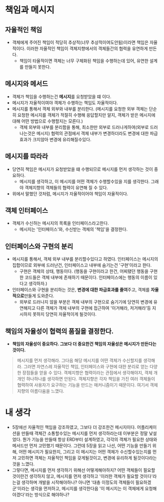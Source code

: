 # 책임과 메시지

## 자율적인 책임
- 객체에게 주어진 책임이 적당히 추상적(너무 추상적이여도안됨)이라면 책임은 자율적이다. 이러한 자율적인 책임이 객체지향에서의 객체들간의 협력을 유연하게 만든다.
    - 책임이 타율적이면 객체는 너무 구체화된 책임을 수행하는데 있어, 유연한 설계를 만들지 못한다.

## 메시지와 메서드
- 객체가 책임을 수행하는건 **메시지**를 요청받았을 떄 이다.
- 메시지가 자율적이여야 객체가 수행하는 책임도 자율적이다.
- 메시지를 통해서 객체 외부와 내부를 분리한다. (메시지를 요청한 외부 객체는 단순히 요청한 메시지를 객체가 적절히 수행해 응답할지만 알지, 객체가 받은 메시지에 대해 어떤 방법으로 수행할지는 모른다.)
    - 객체 외부와 내부를 분리함을 통해, 최소한만 외부로 드러나게하여(외부로 드러나는것은 메시지) 협력의 관점에서 객체 내부가 변경하더라도 변경에 대한 파급효과가 크지않아 변경에 유리해질수있다.

## 메시지를 따라라
- 당연히 책임은 메시지가 요청받았을 떄 수행되므로 메시지를 먼저 생각하는 것이 중요하다.
    - 메시지를 생각하고, 이 메시지를 어떤 객체가 수행할수있을 지를 생각한다. 그래야 객체지향의 객체들의 협력이 유연해 질 수 있다.
- 위에서 말했던 것처럼, 메시지가 자율적이어야 책임이 자율적이다. 

## 객체 인터페이스
- 객체가 수신하는 메시지의 목록을 인터페이스라고한다.
    - 메시지는 '인터페이스'와, 수신받는 객체의 '책임'을 결정한다.

## 인터페이스와 구현의 분리
- 메시지를 통해서, 객체 외부 내부를 분리할수있다고 하였다. 인터페이스는 메시지의 집합이므로 외부에 드러난건, 인터페이스고 내부에 숨기는건 '구현'이라고 한다.
    - 구현은 객체의 상태, 행동이다. (행동을 구현이라고 한건, 어찌됐던 행동을 구현한 코드들은 객체 내부에 존재하기 때문이다. 인터페이스에는 행동의 이름이 있다고 생각하자.)
- 인터페이스와 구현을 분리하는 것은, **변경에 대한 파급효과를 줄여**주고, 객체를 **자율적으로**만들게 도와준다.
    - 외부로 드러나지 않을 부분은 객체 내부의 구현으로 숨기기에 당연히 변경에 유연해지고 다른 객체가 객체 내부의 구현에 접근하여 '이거해라, 저거해라'등 지시하지 못하지 당연히 자율적이게 될것이다.

## 책임의 자율성이 협력의 품질을 결정한다.
- **책임의 자율성이 중요하다. 그보다 더 중요한건 책임의 자율성은 메시지가 만든다는 것이다.**

> 메시지를 먼저 생각해라. 그다음 해당 메시지를 어떤 객체가 수신할지를 생각해라. 그러면 자연스레 자율적인 책임, 인터페이스와 구현에 대한 분리로 얻는 다양한 장점들을 얻을 수 있다. 객체지향은 협력이라는 관점에서 생각해야지, 객체 개개인 하나하나를 생각하면 안된다. 객체지향은 각자 책임을 가진 여러 객체들이 협력하여 사용자가 요구하는 기능을 만드는 매커니즘이기 때문이다. 여기서 객체지향의 아름다움을 느꼈다.

# 내 생각
- 5장에선 자율적인 책임을 강조하였고, 그보다 더 강조한건 메시지이다. 어플리케이션을 만들때 객체간 소통할수있는 메시지를 먼저 생각하라는데 이부분은 정말 낯설었다. 뭔가 기능을 만들때 항상 ERD부터 설계하였고, 각각의 객체가 필요한 상태와 메서드만 먼저 고민했기 때문이다. 그런데 5장을 읽고 나선, 어떤 기능을 만들기 위해, 어떤 메시지가 필요한지, 그리고 이 메시지는 어떤 객체가 수신할수있는지를 먼저 고민하면 객체는 자율적인 책임을 갖게될것이고, 변경에 유리하게 될것이다라는 것을 느꼈다.
- 그렇다면, 메시지를 먼저 생각하기 위해선 어떻게해야하지? 어떤 객체들이 필요할 것이란건 생각하지 않고, 메시지를 먼저 생각하고 '이러한 객체가 필요할 것이다'라는걸 생각하며 개발을 시작해야하나? 아니면 '대충 이정도의 객체들이 필요하겠군'이라는 생각을 먼저하고, 메시지를 생각한다음 '이 메시지는 이 객체에게 요청해야겠다'라는 방식으로 해야하나?
